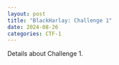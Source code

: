 ```yaml
---
layout: post
title: "BlackHarlay: Challenge 1"
date: 2024-08-26
categories: CTF-1
---
```


Details about Challenge 1.
